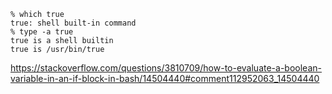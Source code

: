```shell
% which true
true: shell built-in command
% type -a true
true is a shell builtin
true is /usr/bin/true
```

https://stackoverflow.com/questions/3810709/how-to-evaluate-a-boolean-variable-in-an-if-block-in-bash/14504440#comment112952063_14504440
